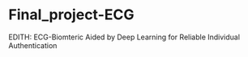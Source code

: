 # Final_project-ECG
EDITH: ECG-Biomteric Aided by Deep Learning for Reliable Individual Authentication
